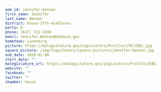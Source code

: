 ```yaml
---
aom_id: jennifer-benson
first_name: Jennifer
last_name: Benson
district: house-37th-middlesex
party: D
phone: (617) 722-2430
email: Jennifer.Benson@mahouse.gov
hometown: Lunenburg
picture: https://malegislature.gov/Legislators/Profile/170/JEB1.jpg
square_picture: /img/legislators/square-pictures/jennifer-benson.jpg
end_date: 2020-01-08
start_date: ""
malegislature_url: https://malegislature.gov/Legislators/Profile/JEB1
website: ""
facebook: ""
twitter: ""
chamber: house
---
```

